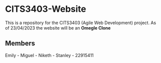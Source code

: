 # CITS3403-Website
This is a repository for the CITS3403 (Agile Web Development) project. As of 23/04/2023 the website will be an **Omegle Clone**

## Members
Emily   - 
Miguel  - 
Niketh  - 
Stanley - 22915411
